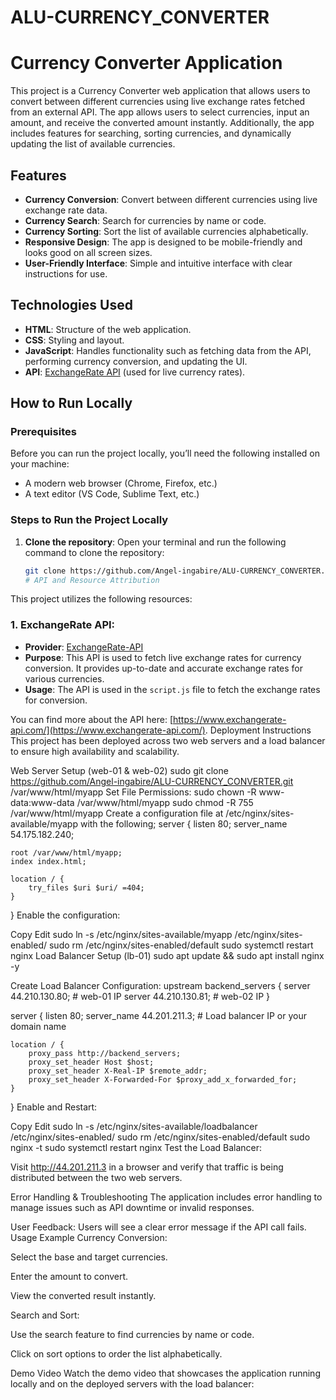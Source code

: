 # ALU-CURRENCY_CONVERTER
# Currency Converter Application

This project is a Currency Converter web application that allows users to convert between different currencies using live exchange rates fetched from an external API. The app allows users to select currencies, input an amount, and receive the converted amount instantly. Additionally, the app includes features for searching, sorting currencies, and dynamically updating the list of available currencies.

## Features

- **Currency Conversion**: Convert between different currencies using live exchange rate data.
- **Currency Search**: Search for currencies by name or code.
- **Currency Sorting**: Sort the list of available currencies alphabetically.
- **Responsive Design**: The app is designed to be mobile-friendly and looks good on all screen sizes.
- **User-Friendly Interface**: Simple and intuitive interface with clear instructions for use.

## Technologies Used

- **HTML**: Structure of the web application.
- **CSS**: Styling and layout.
- **JavaScript**: Handles functionality such as fetching data from the API, performing currency conversion, and updating the UI.
- **API**: [ExchangeRate API](https://www.exchangerate-api.com/) (used for live currency rates).

## How to Run Locally

### Prerequisites

Before you can run the project locally, you’ll need the following installed on your machine:

- A modern web browser (Chrome, Firefox, etc.)
- A text editor (VS Code, Sublime Text, etc.)

### Steps to Run the Project Locally

1. **Clone the repository**:
   Open your terminal and run the following command to clone the repository:
   
   ```bash
   git clone https://github.com/Angel-ingabire/ALU-CURRENCY_CONVERTER.git
   # API and Resource Attribution

This project utilizes the following resources:

### 1. **ExchangeRate API**:
   - **Provider**: [ExchangeRate-API](https://www.exchangerate-api.com/)
   - **Purpose**: This API is used to fetch live exchange rates for currency conversion. It provides up-to-date and accurate exchange rates for various currencies.
   - **Usage**: The API is used in the `script.js` file to fetch the exchange rates for conversion.

   You can find more about the API here: [https://www.exchangerate-api.com/](https://www.exchangerate-api.com/).
Deployment Instructions
This project has been deployed across two web servers and a load balancer to ensure high availability and scalability.

Web Server Setup (web-01 & web-02)
sudo git clone https://github.com/Angel-ingabire/ALU-CURRENCY_CONVERTER.git /var/www/html/myapp
Set File Permissions:
sudo chown -R www-data:www-data /var/www/html/myapp
sudo chmod -R 755 /var/www/html/myapp
Create a configuration file at /etc/nginx/sites-available/myapp with the following;
server {
    listen 80;
    server_name 54.175.182.240;

    root /var/www/html/myapp;
    index index.html;

    location / {
        try_files $uri $uri/ =404;
    }
}
Enable the configuration:


Copy
Edit
sudo ln -s /etc/nginx/sites-available/myapp /etc/nginx/sites-enabled/
sudo rm /etc/nginx/sites-enabled/default
sudo systemctl restart nginx
Load Balancer Setup (lb-01)
sudo apt update && sudo apt install nginx -y

Create Load Balancer Configuration:
upstream backend_servers {
    server 44.210.130.80;  # web-01 IP
    server 44.210.130.81;  # web-02 IP
}

server {
    listen 80;
    server_name 44.201.211.3;  # Load balancer IP or your domain name

    location / {
        proxy_pass http://backend_servers;
        proxy_set_header Host $host;
        proxy_set_header X-Real-IP $remote_addr;
        proxy_set_header X-Forwarded-For $proxy_add_x_forwarded_for;
    }
}
Enable and Restart:


Copy
Edit
sudo ln -s /etc/nginx/sites-available/loadbalancer /etc/nginx/sites-enabled/
sudo rm /etc/nginx/sites-enabled/default
sudo nginx -t
sudo systemctl restart nginx
Test the Load Balancer:

Visit http://44.201.211.3 in a browser and verify that traffic is being distributed between the two web servers.

Error Handling & Troubleshooting
The application includes error handling to manage issues such as API downtime or invalid responses.

User Feedback: Users will see a clear error message if the API call fails.
Usage Example
Currency Conversion:

Select the base and target currencies.

Enter the amount to convert.

View the converted result instantly.

Search and Sort:

Use the search feature to find currencies by name or code.

Click on sort options to order the list alphabetically.

Demo Video
Watch the demo video that showcases the application running locally and on the deployed servers with the load balancer:



